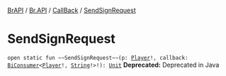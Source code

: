 [BrAPI](../../index.md) / [Br.API](../index.md) / [CallBack](index.md) / [SendSignRequest](./-send-sign-request.md)

# SendSignRequest

`open static fun ~~SendSignRequest~~(p: `[`Player`](https://hub.spigotmc.org/javadocs/spigot/org/bukkit/entity/Player.html)`!, callback: `[`BiConsumer`](https://docs.oracle.com/javase/8/docs/api/java/util/function/BiConsumer.html)`<`[`Player`](https://hub.spigotmc.org/javadocs/spigot/org/bukkit/entity/Player.html)`!, `[`String`](https://kotlinlang.org/api/latest/jvm/stdlib/kotlin/-string/index.html)`!>!): `[`Unit`](https://kotlinlang.org/api/latest/jvm/stdlib/kotlin/-unit/index.html)
**Deprecated:** Deprecated in Java

